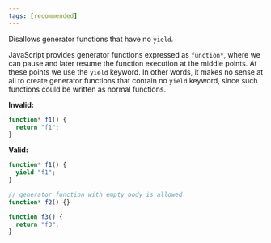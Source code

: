 ```yaml
---
tags: [recommended]
---
```


Disallows generator functions that have no `yield`.

JavaScript provides generator functions expressed as `function*`, where we can
pause and later resume the function execution at the middle points. At these
points we use the `yield` keyword. In other words, it makes no sense at all to
create generator functions that contain no `yield` keyword, since such functions
could be written as normal functions.

**Invalid:**

```typescript
function* f1() {
  return "f1";
}
```

**Valid:**

```typescript
function* f1() {
  yield "f1";
}

// generator function with empty body is allowed
function* f2() {}

function f3() {
  return "f3";
}
```
